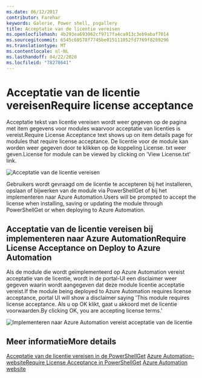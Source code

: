```yaml
---
ms.date: 06/12/2017
contributor: Farehar
keywords: Galerie, Power shell, psgallery
title: Acceptatie van de licentie vereisen
ms.openlocfilehash: 4b293ea693062cf9717fa4ca913c3eb9abaf7014
ms.sourcegitcommit: 6545c60578f7745be015111052fd7769f8289296
ms.translationtype: MT
ms.contentlocale: nl-NL
ms.lasthandoff: 04/22/2020
ms.locfileid: "78278641"
---
```

# <a name="require-license-acceptance"></a><span data-ttu-id="621a0-103">Acceptatie van de licentie vereisen</span><span class="sxs-lookup"><span data-stu-id="621a0-103">Require license acceptance</span></span>

<span data-ttu-id="621a0-104">Acceptatie tekst van licentie vereisen wordt weer gegeven op de pagina met item gegevens voor modules waarvoor acceptatie van licenties is vereist.</span><span class="sxs-lookup"><span data-stu-id="621a0-104">Require License Acceptance text shows up on item details page for modules that require license acceptance.</span></span> <span data-ttu-id="621a0-105">De licentie voor de module kan worden weer gegeven door te klikken op de koppeling License. txt weer geven.</span><span class="sxs-lookup"><span data-stu-id="621a0-105">License for module can be viewed by clicking on 'View License.txt' link.</span></span>

![Acceptatie van de licentie vereisen](media/packages-that-require-license-acceptance/RequireLicenseAcceptance.png)

<span data-ttu-id="621a0-107">Gebruikers wordt gevraagd om de licentie te accepteren bij het installeren, opslaan of bijwerken van de module via PowerShellGet of bij het implementeren naar Azure Automation.</span><span class="sxs-lookup"><span data-stu-id="621a0-107">Users will be prompted to accept the license when installing, saving or updating the module through PowerShellGet or when deploying to Azure Automation.</span></span>

## <a name="require-license-acceptance-on-deploy-to-azure-automation"></a><span data-ttu-id="621a0-108">Acceptatie van de licentie vereisen bij implementeren naar Azure Automation</span><span class="sxs-lookup"><span data-stu-id="621a0-108">Require License Acceptance on Deploy to Azure Automation</span></span>

<span data-ttu-id="621a0-109">Als de module die wordt geïmplementeerd op Azure Automation vereist acceptatie van de licentie, wordt in de portal-UI een disclaimer weer gegeven waarin wordt aangegeven dat deze module licentie acceptatie vereist.</span><span class="sxs-lookup"><span data-stu-id="621a0-109">If the module being deployed to Azure Automation requires license acceptance, portal UI will show a disclaimer saying 'This module requires license acceptance.</span></span> <span data-ttu-id="621a0-110">Als u op OK klikt, gaat u akkoord met de licentie voorwaarden.</span><span class="sxs-lookup"><span data-stu-id="621a0-110">By clicking OK, you are accepting license terms.'</span></span>

![Implementeren naar Azure Automation vereist acceptatie van de licentie](media/packages-that-require-license-acceptance/DeployToAzureAutomationRequireLicenseAcceptanceDisclaimer.png)

## <a name="more-details"></a><span data-ttu-id="621a0-112">Meer informatie</span><span class="sxs-lookup"><span data-stu-id="621a0-112">More details</span></span>

<span data-ttu-id="621a0-113">[Acceptatie van de licentie vereisen in de PowerShellGet](../../concepts/module-license-acceptance.md)
[Azure Automation-website](/azure/automation)</span><span class="sxs-lookup"><span data-stu-id="621a0-113">[Require License Acceptance in PowerShellGet](../../concepts/module-license-acceptance.md)
[Azure Automation website](/azure/automation)</span></span>
